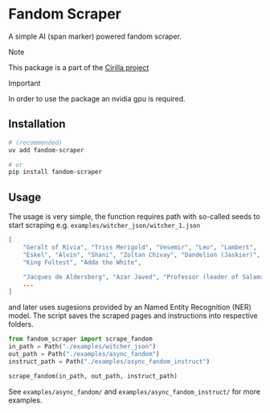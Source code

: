 # Fandom Scraper
A simple AI (span marker) powered fandom scraper.

> [!NOTE]  
> This package is a part of the [Cirilla project](https://github.com/AnthonyP57/Cirilla---a-LLM-made-on-a-budget)

> [!IMPORTANT]  
> In order to use the package an nvidia gpu is required.
## Installation
```bash
# (recommended)
uv add fandom-scraper

# or
pip install fandom-scraper
```
## Usage
The usage is very simple, the function requires path with so-called seeds to start scraping e.g. `examples/witcher_json/witcher_1.json`
```json
[
    "Geralt of Rivia", "Triss Merigold", "Vesemir", "Leo", "Lambert", 
    "Eskel", "Alvin", "Shani", "Zoltan Chivay", "Dandelion (Jaskier)", 
    "King Foltest", "Adda the White",

    "Jacques de Aldersberg", "Azar Javed", "Professor (leader of Salamandra)", 
    ...
]
```
and later uses sugesions provided by an Named Entity Recognition (NER) model. The script saves the scraped pages and instructions into respective folders.
```python
from fandom_scraper import scrape_fandom
in_path = Path("./examples/witcher_json")
out_path = Path("./examples/async_fandom")
instruct_path = Path("./examples/async_fandom_instruct")

scrape_fandom(in_path, out_path, instruct_path)
```
See `examples/async_fandom/` and `examples/async_fandom_instruct/` for more examples.